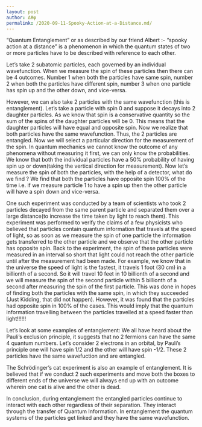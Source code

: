 ```yaml
---
layout: post
author: ΔΨφ
permalink: /2020-09-11-Spooky-Action-at-a-Distance.md/
---
```

“Quantum Entanglement” or as described by our friend Albert :- “spooky action at a distance” is a phenomenon in which the quantum states of two or more particles have to be described with reference to each other.

Let’s take 2 subatomic particles, each governed by an individual wavefunction. When we measure the spin of these particles then there can be 4 outcomes. Number 1 when both the particles have same spin, number 2 when both the particles have different spin, number 3 when one particle has spin up and the other down, and vice-versa.

However, we can also take 2 particles with the same wavefunction (this is entanglement). Let’s take a particle with spin 0 and suppose it decays into 2 daughter particles. As we know that spin is a conservative quantity so the sum of the spins of the daughter particles will be 0. This means that the daughter particles will have equal and opposite spin. Now we realize that both particles have the same wavefunction. Thus, the 2 particles are entangled. Now we will select a particular direction for the measurement of the spin. In quantum mechanics we cannot know the outcome of any phenomena without measuring it first, we can only know the probabilities. We know that both the individual particles have a 50% probability of having spin up or down(taking the vertical direction for measurement). Now let’s measure the spin of both the particles, with the help of a detector, what do we find ? We find that both the particles have opposite spin 100% of the time i.e. if we measure particle 1 to have a spin up then the other particle will have a spin down and vice-versa.

One such experiment was conducted by a team of scientists who took 2 particles decayed from the same parent particle and separated them over a large distance(to increase the time taken by light to reach them). This experiment was performed to verify the claims of a few physicists who believed that particles contain quantum information that travels at the speed of light, so as soon as we measure the spin of one particle the information gets transferred to the other particle and we observe that the other particle has opposite spin. Back to the experiment, the spin of these particles were measured in an interval so short that light could not reach the other particle until after the measurement had been made. For example, we know that in the universe the speed of light is the fastest, it travels 1 foot (30 cm) in a billionth of a second. So it will travel 10 feet in 10 billionth of a second and we will measure the spin of the second particle within 5 billionth of a second after measuring the spin of the first particle. This was done in hopes of finding both the particles with the same spin, in which they succeeded (Just Kidding, that did not happen). However, it was found that the particles had opposite spin in 100% of the cases. This would imply that the quantum information travelling between the particles travelled at a speed faster than light!!!!!!

Let’s look at some examples of entanglement:
We all have heard about the Pauli’s exclusion principle, it suggests that no 2 fermions can have the same 4 quantum numbers. Let’s consider 2 electrons in an orbital, by Pauli’s principle one will have spin 1/2 and the other will have spin -1/2. These 2 particles have the same wavefuction and are entangled.

The Schrödinger’s cat experiment is also an example of entanglement. It is believed that if we conduct 2 such experiments and move both the boxes to different ends of the universe we will always end up with an outcome wherein one cat is alive and the other is dead.

In conclusion, during entanglement the entangled particles continue to interact with each other regardless of their separation. They interact through the transfer of Quantum Information. In entanglement the quantum systems of the particles get linked and they have the same wavefunction.